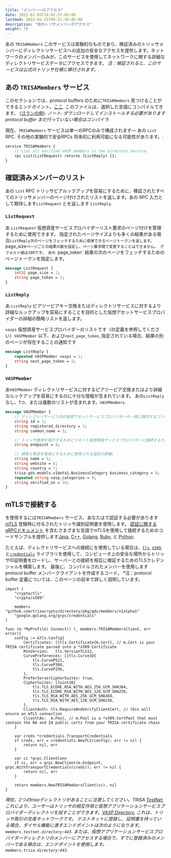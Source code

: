 ```yaml
---
title: "メンバーへのアクセス"
date: 2022-01-03T14:02:37-05:00
lastmod: 2022-02-25T09:51:50-05:00
description: "他のトリサメンバーがアクセス"
weight: 70
---
```


あの `TRISAMembers` このサービスは実験的なものであり、検証済みのトリッサメンバーにディレクトリサービスへの追加の安全なアクセスを提供します。ネットワークのメンバーのみが、このサービスを使用してネットワークに関する詳細なディレクトリサービスデータにアクセスできます。
*注：検証されると、このサービスは公式のトリッサ仕様に移行されます。.*

## あの `TRISAMembers` サービス

このセクションでは、protocol buffers のために`TRISAMembers` 見つけることができるエンドポイント。[ここ](https://github.com/trisacrypto/directory/blob/main/proto/gds/members/v1alpha1/members.proto). このファイルは、選択した言語にコンパイルできます。 ([ゴランの例](https://github.com/trisacrypto/directory/tree/main/pkg/gds/members/v1alpha1)). *ノート: ダウンロードしてインストールする必要があります protocol buffer まだ行っていない場合はコンパイラ.*

現在、`TRISAMembers` サービスは単一のRPCのみで構成されます&mdash; あの `List` RPC. その他の実験的で安全RPCs 将来的に利用可能になる可能性があります。.

```proto
service TRISAMembers {
    // List all verified VASP members in the Directory Service.
    rpc List(ListRequest) returns (ListReply) {};
}
```

## 確認済みメンバーのリスト

あの `List` RPC トリッサピアルックアップを容易にするために、検証されたすべてのトリッサメンバーのページ付けされたリストを返します。あの  RPC 入力として期待します`ListRequest` とを返します `ListReply`.

### `ListRequest`

あ `ListRequest` 仮想資産サービスプロバイダーリスト要求のページ付けを管理するために使用できます。 指定されたページサイズよりも多くの結果がある場合`ListReply次のページをフェッチするために使用できるページトークンを返します。
`page_size` ページごとの結果の数を指定し、ページ要求間で変更することはできません。 デフォルト値は100です。 あの  `page_token` 結果の次のページをフェッチするためのページトークンを指定します。

```proto
message ListRequest {
    int32 page_size = 1;
    string page_token = 2;
}
```

### `ListReply`

あ `ListReply` ピアツーピアキー交換またはディレクトリサービスに対するより詳細なルックアップを容易にすることを目的とした仮想アセットサービスプロバイダーの詳細の簡略リストを返します。

`vasps` 仮想資産サービスプロバイダーのリストです（の定義を参照してください）`VASPMember` 以下、および`next_page_token`, 指定されている場合、結果の別のページが存在することの通知です

```proto
message ListReply {
    repeated VASPMember vasps = 1;
    string next_page_token = 2;
}
```

### `VASPMember`

あ`VASPMember` ディレクトリサービスに対するピアツーピア交換またはより詳細なルックアップを容易にするのに十分な情報が含まれています。 あの`ListReply` なし、1つ、または複数のリストが含まれます。`VASPMembers`.

```proto
message VASPMember {
    // ディレクトリサービス内の仮想アセットサービスプロバイダーの一意に識別するコンポーネント
    string id = 1;
    string registered_directory = 2;
    string common_name = 3;

    // トリッサ要求を実行するためにリモート仮想資産サービスプロバイダーに接続するためのアドレス。
    string endpoint = 4;

    // 検索と照合を容易にするために使用される追加の詳細。
    string name = 5;
    string website = 6;
    string country = 7;
    trisa.gds.models.v1beta1.BusinessCategory business_category = 8;
    repeated string vasp_categories = 9;
    string verified_on = 10;
}
```

## mTLSで接続する

を使用するには`TRISAMembers` サービス、あなたはで認証する必要があります[mTLS](https://grpc.io/docs/guides/auth/) 登録時に付与されたトリッサ識別証明書を使用します。
[認証に関するgRPCドキュメント](https://grpc.io/docs/guides/auth) を含むさまざまな言語でmTLSを使用して接続するためのコードサンプルを提供します[Java](https://grpc.io/docs/guides/auth/#java), [C++](https://grpc.io/docs/guides/auth/#c), [Golang](https://grpc.io/docs/guides/auth/#go), [Ruby](https://grpc.io/docs/guides/auth/#ruby), と [Python](https://grpc.io/docs/guides/auth/#python).

たとえば、ディレクトリサービスへの接続にを使用している場合は、[`tls`](https://pkg.go.dev/crypto/tls), [`x509`](https://pkg.go.dev/crypto/x509), と[`credentials`](https://pkg.go.dev/google.golang.org/grpc/credentials) ライブラリを使用して、コンピュータ上の安全な場所からトリッサID証明書をロードし、サーバーとの接続を相互に検証するためのTLSクレデンシャルを構築します。 最後に、コンパイルされたメンバーを使用します protocol buffer メンバークライアントを作成するコード。 *注：protocol buffer 定義については、このページの前半で詳しく説明しています。

```golang
import (
    "crypto/tls"
    "crypto/x509"

    members "github.com/trisacrypto/directory/pkg/gds/members/v1alpha1"
    "google.golang.org/grpc/credentials"
)

func (m *MyProfile) Connect() (_ members.TRISAMembersClient, err error){
    config := &tls.Config{
		Certificates: []tls.Certificate{m.Cert}, // m.Cert is your TRISA certificate parsed into a *x509.Certificate
		MinVersion:   tls.VersionTLS12,
		CurvePreferences: []tls.CurveID{
			tls.CurveP521,
			tls.CurveP384,
			tls.CurveP256,
		},
		PreferServerCipherSuites: true,
		CipherSuites: []uint16{
			tls.TLS_ECDHE_RSA_WITH_AES_256_GCM_SHA384,
			tls.TLS_ECDHE_RSA_WITH_AES_128_GCM_SHA256,
			tls.TLS_RSA_WITH_AES_256_GCM_SHA384,
			tls.TLS_RSA_WITH_AES_128_GCM_SHA256,
		},
		ClientAuth: tls.RequireAndVerifyClientCert, // this will ensure an mTLS connection
		ClientCAs:  m.Pool, // m.Pool is a *x509.CertPool that must contain the RA and IA public certs from your TRISA certificate chain
	}

    var creds *credentials.TransportCredentials
    if creds, err = credentials.NewTLS(config); err != nil {
        return nil, err
    }

    var cc *grpc.ClientConn
    if cc, err = grpc.NewClient(m.Endpoint, grpc.WithTransportCredentials(creds)); err != nil {
        return nil, err
    }

    return members.NewTRISAMembersClient(cc), nil
}
```

*現在、2つのtrisaディレクトリがあることに注意してください。TRISA [TestNet](https://testnet.directory/), これにより、ユーザーはトリッサの相互作用と仮想アプリケーションサービスプロバイダーディレクトリを試すことができます。[VASP Directory](https://trisa.directory/), これは、トリッサ取引の生産ネットワークです。 テストネットに登録し、証明書を持っている場合、ダイヤル機能に渡すエンドポイントは次のようになります。`members.testnet.directory:443`. または、仮想アプリケーションサービスプロバイダーディレクトリのメンバーにアクセスする場合で、すでに登録済みのメンバーである場合は、エンドポイントを使用します。`members.trisa.directory:443`.*

